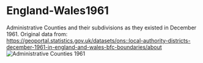 # England-Wales1961
Administrative Counties and their subdivisions as they existed in December 1961. Original data from: https://geoportal.statistics.gov.uk/datasets/ons::local-authority-districts-december-1961-in-england-and-wales-bfc-boundaries/about
![Administrative Counties 1961](https://user-images.githubusercontent.com/60825739/158210592-0ded67ef-b6df-4d8e-826f-2d3bdd73bc3c.png)

